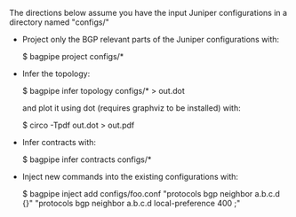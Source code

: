 The directions below assume you have the input Juniper configurations in a directory named "configs/"

- Project only the BGP relevant parts of the Juniper configurations with:

    $ bagpipe project configs/*

- Infer the topology:

    $ bagpipe infer topology configs/* > out.dot

  and plot it using dot (requires graphviz to be installed) with:

    $ circo -Tpdf out.dot > out.pdf

- Infer contracts with:

    $ bagpipe infer contracts configs/*

- Inject new commands into the existing configurations with:

    $ bagpipe inject add configs/foo.conf  "protocols bgp neighbor a.b.c.d {}" "protocols bgp neighbor a.b.c.d local-preference 400 ;"

